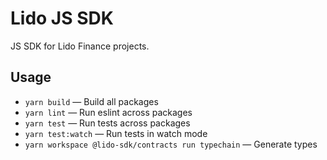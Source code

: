 # Lido JS SDK

JS SDK for Lido Finance projects.

## Usage

- `yarn build` — Build all packages
- `yarn lint` — Run eslint across packages
- `yarn test` — Run tests across packages
- `yarn test:watch` — Run tests in watch mode
- `yarn workspace @lido-sdk/contracts run typechain` — Generate types
